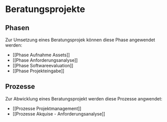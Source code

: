 # Beratungsprojekte

## Phasen

Zur Umsetzung eines Beratungsprojek können diese Phase angewendet werden:

* [[Phase Aufnahme Assets]]
* [[Phase Anforderungsanalyse]]
* [[Phase Softwareevaluation]]
* [[Phase Projekteingabe]]

## Prozesse

Zur Abwicklung eines Beratungsprojekt werden diese Prozesse angwendet:

* [[Prozesse Projektmanagement]]
* [[Prozesse Akquise - Anforderungsanalyse]]